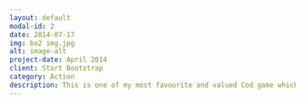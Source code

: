 ```yaml
---
layout: default
modal-id: 2
date: 2014-07-17
img: bo2 img.jpg
alt: image-alt
project-date: April 2014
client: Start Bootstrap
category: Action
description: This is one of my most favourite and valued Cod game which I have probably spent hours on it as a child. I also love how they implemented new zombies maps which are the dlcs, because it made the game alot more unique.
---
```

